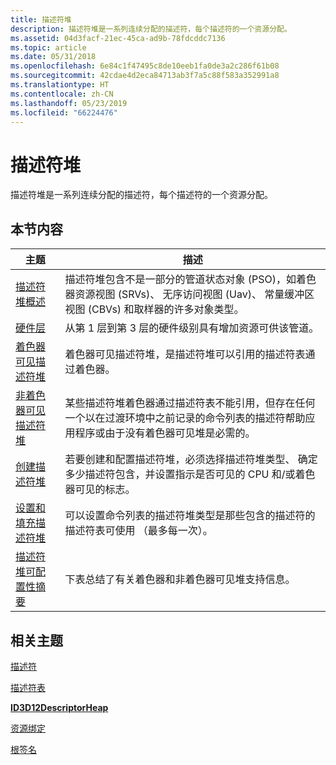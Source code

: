 ```yaml
---
title: 描述符堆
description: 描述符堆是一系列连续分配的描述符，每个描述符的一个资源分配。
ms.assetid: 04d3facf-21ec-45ca-ad9b-78fdcddc7136
ms.topic: article
ms.date: 05/31/2018
ms.openlocfilehash: 6e84c1f47495c8de10eeb1fa0de3a2c286f61b08
ms.sourcegitcommit: 42cdae4d2eca84713ab3f7a5c88f583a352991a8
ms.translationtype: HT
ms.contentlocale: zh-CN
ms.lasthandoff: 05/23/2019
ms.locfileid: "66224476"
---
```

# <a name="descriptor-heaps"></a>描述符堆

描述符堆是一系列连续分配的描述符，每个描述符的一个资源分配。

## <a name="in-this-section"></a>本节内容



| 主题                                                                                             | 描述                                                                                                                                                                                                                                |
|---------------------------------------------------------------------------------------------------|--------------------------------------------------------------------------------------------------------------------------------------------------------------------------------------------------------------------------------------------|
| [描述符堆概述](descriptor-heaps-overview.md)<br/>                             | 描述符堆包含不是一部分的管道状态对象 (PSO)，如着色器资源视图 (SRVs)、 无序访问视图 (Uav)、 常量缓冲区视图 (CBVs) 和取样器的许多对象类型。 <br/>                |
| [硬件层](hardware-support.md)<br/>                                                 | 从第 1 层到第 3 层的硬件级别具有增加资源可供该管道。 <br/>                                                                                                                              |
| [着色器可见描述符堆](shader-visible-descriptor-heaps.md)<br/>                 | 着色器可见描述符堆，是描述符堆可以引用的描述符表通过着色器。<br/>                                                                                                              |
| [非着色器可见描述符堆](non-shader-visible-descriptor-heaps.md)<br/>         | 某些描述符堆着色器通过描述符表不能引用，但存在任何一个以在过渡环境中之前记录的命令列表的描述符帮助应用程序或由于没有着色器可见堆是必需的。<br/> |
| [创建描述符堆](creating-descriptor-heaps.md)<br/>                             | 若要创建和配置描述符堆，必须选择描述符堆类型、 确定多少描述符包含，并设置指示是否可见的 CPU 和/或着色器可见的标志。 <br/>                    |
| [设置和填充描述符堆](setting-descriptor-heaps.md)<br/>                | 可以设置命令列表的描述符堆类型是那些包含的描述符的描述符表可使用 （最多每一次）。 <br/>                                                        |
| [描述符堆可配置性摘要](descriptor-heap-configurability-summary.md)<br/> | 下表总结了有关着色器和非着色器可见堆支持信息。<br/>                                                                                                                                    |



 

## <a name="related-topics"></a>相关主题

<dl> <dt>

[描述符](descriptors.md)
</dt> <dt>

[描述符表](descriptor-tables.md)
</dt> <dt>

[**ID3D12DescriptorHeap**](/windows/desktop/api/D3D12/nn-d3d12-id3d12descriptorheap)
</dt> <dt>

[资源绑定](resource-binding.md)
</dt> <dt>

[根签名](root-signatures.md)
</dt> </dl>

 

 






